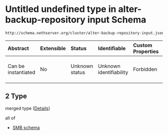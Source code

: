 # Untitled undefined type in alter-backup-repository input Schema

```txt
http://schema.nethserver.org/cluster/alter-backup-repository-input.json#/anyOf/2
```



| Abstract            | Extensible | Status         | Identifiable            | Custom Properties | Additional Properties | Access Restrictions | Defined In                                                                                                |
| :------------------ | :--------- | :------------- | :---------------------- | :---------------- | :-------------------- | :------------------ | :-------------------------------------------------------------------------------------------------------- |
| Can be instantiated | No         | Unknown status | Unknown identifiability | Forbidden         | Allowed               | none                | [alter-backup-repository-input.json\*](cluster/alter-backup-repository-input.json "open original schema") |

## 2 Type

merged type ([Details](alter-backup-repository-input-anyof-2.md))

all of

*   [SMB schema](alter-backup-repository-input-anyof-2-allof-smb-schema.md "check type definition")
